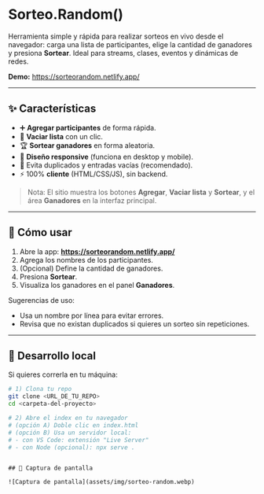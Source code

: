 # Sorteo.Random()

Herramienta simple y rápida para realizar sorteos en vivo desde el navegador: carga una lista de participantes, elige la cantidad de ganadores y presiona **Sortear**. Ideal para streams, clases, eventos y dinámicas de redes.

**Demo:** https://sorteorandom.netlify.app/

---

## ✨ Características

- ➕ **Agregar participantes** de forma rápida.
- 🧹 **Vaciar lista** con un clic.
- 🏆 **Sortear ganadores** en forma aleatoria.
- 📱 **Diseño responsive** (funciona en desktop y mobile).
- 🧯 Evita duplicados y entradas vacías (recomendado).
- ⚡️ 100% **cliente** (HTML/CSS/JS), sin backend.

> Nota: El sitio muestra los botones **Agregar**, **Vaciar lista** y **Sortear**, y el área **Ganadores** en la interfaz principal.

---

## 🧪 Cómo usar

1. Abre la app: **https://sorteorandom.netlify.app/**
2. Agrega los nombres de los participantes.
3. (Opcional) Define la cantidad de ganadores.
4. Presiona **Sortear**.
5. Visualiza los ganadores en el panel **Ganadores**.

Sugerencias de uso:
- Usa un nombre por línea para evitar errores.
- Revisa que no existan duplicados si quieres un sorteo sin repeticiones.

---

## 🚀 Desarrollo local

Si quieres correrla en tu máquina:

```bash
# 1) Clona tu repo
git clone <URL_DE_TU_REPO>
cd <carpeta-del-proyecto>

# 2) Abre el index en tu navegador
# (opción A) Doble clic en index.html
# (opción B) Usa un servidor local:
# - con VS Code: extensión "Live Server"
# - con Node (opcional): npx serve .
```

```

## 📸 Captura de pantalla

![Captura de pantalla](assets/img/sorteo-random.webp)
